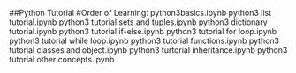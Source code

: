 ##Python Tutorial
#Order of Learning:
python3basics.ipynb
python3 list tutorial.ipynb
python3 tutorial sets and tuples.ipynb
python3 dictionary tutorial.ipynb
python3 tutorial if-else.ipynb
python3 tutorial for loop.ipynb
python3 tutorial while loop.ipynb
python3 tutorial functions.ipynb
python3 tutorial classes and object.ipynb
python3 turtorial inheritance.ipynb
python3 tutorial other concepts.ipynb

